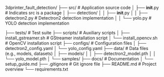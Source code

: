 3dprinter_fault_detection/
├── src/                        # Application source code
│   ├── __init__.py             # Indicates src is a package
│   ├── detection/
│   │   ├── __init__.py
│   │   ├── detectron2.py       # Detectron2 detection implementation
│   │   └── yolo.py             # YOLO detection implementation

├── tests/                      # Test suite
├── scripts/                    # Auxiliary scripts
│   ├── install_gstreamer.sh    # GStreamer installation script
│   └── install_opencv.sh       # OpenCV installation script
├── configs/                    # Configuration files
│   ├── detectron2_config.yaml
│   └── yolo_config.yaml
├── data/                       # Data files (e.g., models, datasets)
│   ├── models/
│   │   ├── detectron2_model.pth
│   │   └── yolo_model.pth
│   └── samples/
├── docs/                       # Documentation
│   └── setup_guide.md
├── .gitignore                  # Git ignore file
├── README.md                   # Project overview
└── requirements.txt      
